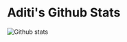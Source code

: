 # Aditi's Github Stats

![Github stats](https://github-readme-stats.vercel.app/api?username=aditi0206&theme=highcontrast&show_icons=true&count_private=true)
